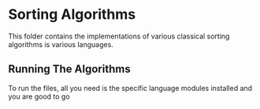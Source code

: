 # Sorting Algorithms
This folder contains the implementations of various classical sorting algorithms is various languages.

## Running The Algorithms
To run the files, all you need is the specific language modules installed and you are good to go